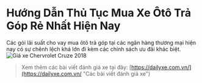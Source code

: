 # Hướng Dẫn Thủ Tục Mua Xe Ôtô Trả Góp Rẻ Nhất Hiện Nay
Các gói lãi suất cho vay mua ôtô trả góp tại các ngân hàng thương mại hiện nay có sự chênh lệch khá lớn đi kèm các chính sách ưu đãi khác biệt.
![Giá xe Chervrolet Cruze 2018](https://i.imgur.com/rfzXdwR.jpg)
> Xem thêm các bài viết đánh giá xe tại đây: [https://dailyxe.com.vn/](https://dailyxe.com.vn/ "Các bài viết đánh giá xe")
